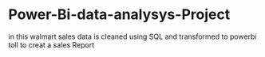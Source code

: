# Power-Bi-data-analysys-Project
in this walmart  sales data is cleaned using SQL and transformed to powerbi toll to creat a sales Report
